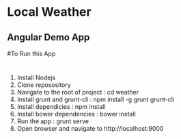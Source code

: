 Local Weather
============
Angular Demo App
----------------

#To Run this App
#
1. Install Nodejs
2. Clone reposository
3. Navigate to the root of project : cd weather
4. Install grunt and grunt-cli  : npm install -g grunt grunt-cli
5. Install dependicies : npm install
6. Install bower dependencies : bower install
7. Run the app : grunt serve
8. Open browser and navigate to http://localhost:9000
